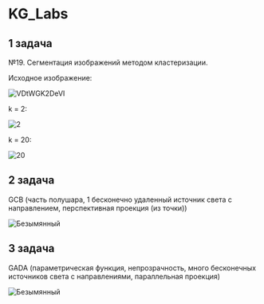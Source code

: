 # KG_Labs

## 1 задача

№19. Сегментация изображений методом кластеризации.

Исходное изображение:


![VDtWGK2DeVI](https://github.com/SysuevaAnastasia/KG_Labs/assets/101638603/bf7ee65b-4489-414e-b78a-2eb2db76f062)

k = 2:

![2](https://github.com/SysuevaAnastasia/KG_Labs/assets/101638603/0c7a6816-5fd8-461f-9563-40b916914629)

k = 20:

![20](https://github.com/SysuevaAnastasia/KG_Labs/assets/101638603/c23622df-c5fa-48c6-9395-168bdd76c00f)


## 2 задача

GCB (часть полушара, 1 бесконечно удаленный источник света с направлением, перспективная проекция (из точки))

![Безымянный](https://github.com/SysuevaAnastasia/KG_Labs/assets/101638603/e94fb510-140f-4456-bc64-d549d4fa1157)

## 3 задача

GADA (параметрическая функция, непрозрачность, много бесконечных источников света с направлениями, параллельная проекция)

![Безымянный](https://github.com/SysuevaAnastasia/KG_Labs/assets/101638603/311150ab-bfef-43ac-ac8e-add7ce76bc0f)



